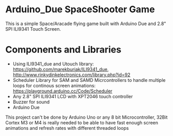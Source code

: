# Arduino_Due SpaceShooter Game
This is a simple Space/Aracade flying game built with Arduino Due and 2.8" SPI ILI9341 Touch Screen.
# Components and Libraries
* Using ILI9341_due and Utouch library: https://github.com/marekburiak/ILI9341_due, http://www.rinkydinkelectronics.com/library.php?id=92
* Scheduler Library for SAM and SAMD Micrcontrollers to handle multiple loops for continous screen animations: https://playground.arduino.cc/Code/Scheduler
* Any 2.8" SPI ILI9341 LCD with XPT2046 touch controller
* Buzzer for sound
* Arduino Due

This project can't be done by Arduino Uno or any 8 bit Microcontroller, 32Bit Cortex M3 or M4 is really needed to be able to have fast enough screen animations and refresh rates with different threaded loops
